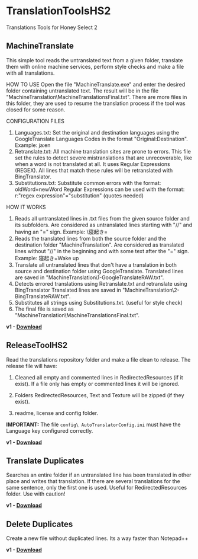 # TranslationToolsHS2
  Translations Tools for Honey Select 2
  
## MachineTranslate

This simple tool reads the untranslated text from a given folder, translate them with online machine services, perform style checks and make a file with all translations.

HOW TO USE
Open the file "MachineTranslate.exe" and enter the desired folder containing untranslated text. The result will be in the file "MachineTranslation\MachineTranslationsFinal.txt".
There are more files in this folder, they are used to resume the translation process if the tool was closed for some reason.

CONFIGURATION FILES
1) Languages.txt: Set the original and destination languages using the GoogleTranslate Languages Codes in the format "Original:Destination". Example: ja:en
2) Retranslate.txt: All machine translation sites are prone to errors. This file set the rules to detect severe mistranslations that are unrecoverable, like when a word is not translated at all. It uses Regular Expressions (REGEX). All lines that match these rules will be retranslated with BingTranslator.
3) Substitutions.txt: Substitute common errors with the format: oldWord=newWord
   Regular Expressions can be used with the format: r:"regex expression"="substitution" (quotes needed)

HOW IT WORKS
1) Reads all untranslated lines in .txt files from the given source folder and its subfolders. 
   Are considered as untranslated lines starting with "//" and having an "=" sign. Example: \\寝起き=
2) Reads the translated lines from both the source folder and the destination folder "MachineTranslation".
   Are considered as translated lines without "//" in the beginning and with some text after the "=" sign. Example: 寝起き=Wake up
3) Translate all untranslated lines that don't have a translation in both source and destination folder using GoogleTranslate.
   Translated lines are saved in "MachineTranslation\1-GoogleTranslateRAW.txt".   
4) Detects errored translations using Retranslate.txt and retranslate using BingTranslator
   Translated lines are saved in "MachineTranslation\2-BingTranslateRAW.txt".
5) Substitutes all strings using Substitutions.txt. (useful for style check)
6) The final file is saved as "MachineTranslation\MachineTranslationsFinal.txt".

**v1 - [Download](https://github.com/SpockBauru/TranslationToolsHS2/releases/tag/r4)**

## ReleaseToolHS2

  Read the translations repository folder and make a file clean to release. The release file will have:
  
  1) Cleaned all empty and commented lines in RedirectedResources (if it exist). If a file only has empty or commented lines it will be ignored.
  
  2) Folders RedirectedResources, Text and Texture will be zipped (if they exist).
  
  3) readme, license and config folder.
  
  **IMPORTANT:** The file `config\ AutoTranslatorConfig.ini` must have the Language key configured correctly.
  
  **v1 - [Download](https://github.com/SpockBauru/TranslationToolsHS2/releases/tag/r3)**

## Translate Duplicates

  Searches an entire folder if an untranslated line has been translated in other place and writes that translation. If there are several translations for the same sentence, only the first one is used. Useful for RedirectedResources folder. Use with caution!
  
  **v1 - [Download](https://github.com/SpockBauru/TranslationToolsHS2/releases/tag/r2)**

## Delete Duplicates

  Create a new file without duplicated lines. Its a way faster than Notepad++  
  
  **v1 - [Download](https://github.com/SpockBauru/TranslationToolsHS2/releases/tag/r1)**
